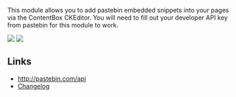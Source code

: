 This module allows you to add pastebin embedded snippets into your pages via the ContentBox CKEditor. You will need to fill out your
developer API key from pastebin for this module to work.

<img src="https://raw.githubusercontent.com/contentbox-modules/contentbox-pastebin/master/screenshots/ckeditor.png" class="img-responsive">
<img src="https://raw.githubusercontent.com/contentbox-modules/contentbox-pastebin/master/screenshots/modal.png" class="img-responsive">

## Links
* http://pastebin.com/api
* [Changelog](changelog.md)
